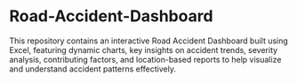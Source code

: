 # Road-Accident-Dashboard
This repository contains an interactive Road Accident Dashboard built using Excel, featuring dynamic charts, key insights on accident trends, severity analysis, contributing factors, and location-based reports to help visualize and understand accident patterns effectively.
